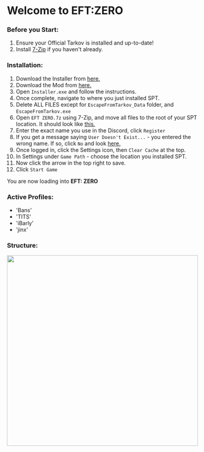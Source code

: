 # Welcome to EFT:ZERO

### Before you Start:

1. Ensure your Official Tarkov is installed and up-to-date!
2. Install [7-Zip](https://www.7-zip.org/a/7z2409-x64.exe) if you haven't already.

### Installation:

1. Download the Installer from [here.](https://syncade.gg/spt)
2. Download the Mod from [here.](https://syncade.gg/zero)
3. Open `Installer.exe` and follow the instructions.
4. Once complete, navigate to where you just installed SPT.
5. Delete ALL FILES except for `EscapeFromTarkov_Data` folder, and `EscapeFromTarkov.exe`
6. Open `EFT ZERO.7z` using 7-Zip, and move all files to the root of your SPT location. It should look like [this.](https://github.com/bansakai/ZERO/edit/main/README.md#structure)
5. Enter the exact name you use in the Discord, click `Register`
6. If you get a message saying `User Doesn't Exist...` - you entered the wrong name. If so, click `No` and look [here.](https://github.com/bansakai/ZERO/edit/main/README.md#current-profiles)
6. Once logged in, click the Settings icon, then `Clear Cache` at the top.
7. In Settings under `Game Path` - choose the location you installed SPT.
8. Now click the arrow in the top right to save.
9. Click `Start Game`

You are now loading into **EFT: ZERO**

### Active Profiles:

- 'Bans'
- 'TITS'
- 'iBarly'
- 'jinx'

### Structure:
<img src="https://gitfront.io/r/bansakai/em1m9ZL7VfDC/ZERO/blob/Resources/Structure.png" width="500" /><br>
